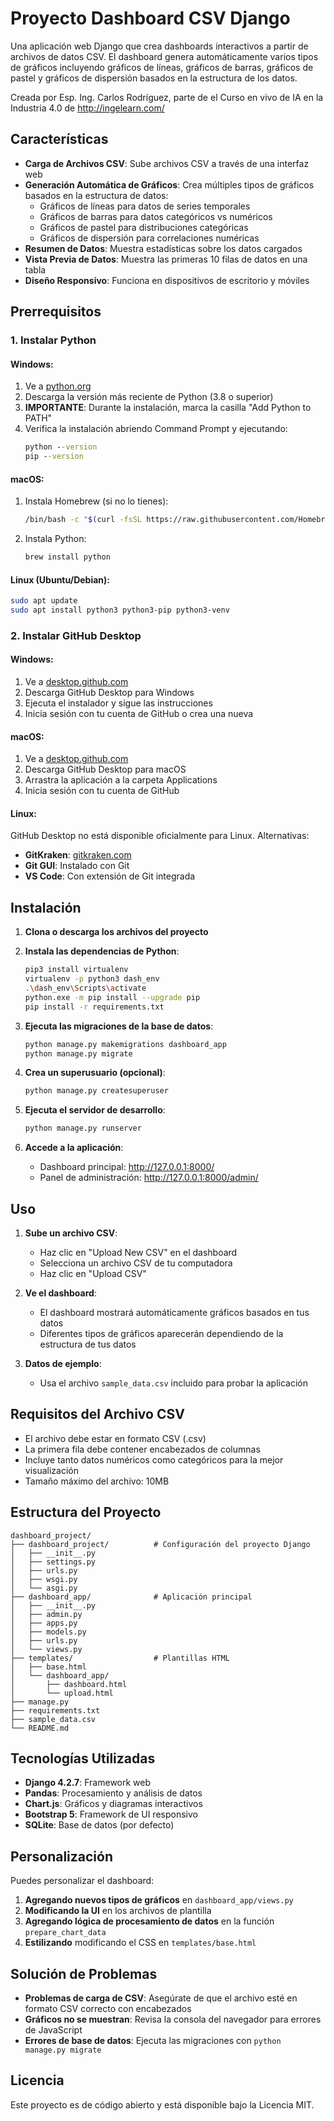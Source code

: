 # Proyecto Dashboard CSV Django

Una aplicación web Django que crea dashboards interactivos a partir de archivos de datos CSV. El dashboard genera automáticamente varios tipos de gráficos incluyendo gráficos de líneas, gráficos de barras, gráficos de pastel y gráficos de dispersión basados en la estructura de los datos.

Creada por Esp. Ing. Carlos Rodríguez, parte de el Curso en vivo de IA en la Industria 4.0 de http://ingelearn.com/

## Características

- **Carga de Archivos CSV**: Sube archivos CSV a través de una interfaz web
- **Generación Automática de Gráficos**: Crea múltiples tipos de gráficos basados en la estructura de datos:
  - Gráficos de líneas para datos de series temporales
  - Gráficos de barras para datos categóricos vs numéricos
  - Gráficos de pastel para distribuciones categóricas
  - Gráficos de dispersión para correlaciones numéricas
- **Resumen de Datos**: Muestra estadísticas sobre los datos cargados
- **Vista Previa de Datos**: Muestra las primeras 10 filas de datos en una tabla
- **Diseño Responsivo**: Funciona en dispositivos de escritorio y móviles

## Prerrequisitos

### 1. **Instalar Python**

#### **Windows:**
1. Ve a [python.org](https://www.python.org/downloads/)
2. Descarga la versión más reciente de Python (3.8 o superior)
3. **IMPORTANTE**: Durante la instalación, marca la casilla "Add Python to PATH"
4. Verifica la instalación abriendo Command Prompt y ejecutando:
   ```cmd
   python --version
   pip --version
   ```

#### **macOS:**
1. Instala Homebrew (si no lo tienes):
   ```bash
   /bin/bash -c "$(curl -fsSL https://raw.githubusercontent.com/Homebrew/install/HEAD/install.sh)"
   ```
2. Instala Python:
   ```bash
   brew install python
   ```

#### **Linux (Ubuntu/Debian):**
```bash
sudo apt update
sudo apt install python3 python3-pip python3-venv
```

### 2. **Instalar GitHub Desktop**

#### **Windows:**
1. Ve a [desktop.github.com](https://desktop.github.com/)
2. Descarga GitHub Desktop para Windows
3. Ejecuta el instalador y sigue las instrucciones
4. Inicia sesión con tu cuenta de GitHub o crea una nueva

#### **macOS:**
1. Ve a [desktop.github.com](https://desktop.github.com/)
2. Descarga GitHub Desktop para macOS
3. Arrastra la aplicación a la carpeta Applications
4. Inicia sesión con tu cuenta de GitHub

#### **Linux:**
GitHub Desktop no está disponible oficialmente para Linux. Alternativas:
- **GitKraken**: [gitkraken.com](https://www.gitkraken.com/)
- **Git GUI**: Instalado con Git
- **VS Code**: Con extensión de Git integrada


## Instalación

1. **Clona o descarga los archivos del proyecto**

2. **Instala las dependencias de Python**:
   ```bash
   pip3 install virtualenv
   virtualenv -p python3 dash_env
   .\dash_env\Scripts\activate
   python.exe -m pip install --upgrade pip
   pip install -r requirements.txt
   ```

3. **Ejecuta las migraciones de la base de datos**:
   ```bash
   python manage.py makemigrations dashboard_app
   python manage.py migrate
   ```

4. **Crea un superusuario (opcional)**:
   ```bash
   python manage.py createsuperuser
   ```

5. **Ejecuta el servidor de desarrollo**:
   ```bash
   python manage.py runserver
   ```

6. **Accede a la aplicación**:
   - Dashboard principal: http://127.0.0.1:8000/
   - Panel de administración: http://127.0.0.1:8000/admin/

## Uso

1. **Sube un archivo CSV**:
   - Haz clic en "Upload New CSV" en el dashboard
   - Selecciona un archivo CSV de tu computadora
   - Haz clic en "Upload CSV"

2. **Ve el dashboard**:
   - El dashboard mostrará automáticamente gráficos basados en tus datos
   - Diferentes tipos de gráficos aparecerán dependiendo de la estructura de tus datos

3. **Datos de ejemplo**:
   - Usa el archivo `sample_data.csv` incluido para probar la aplicación

## Requisitos del Archivo CSV

- El archivo debe estar en formato CSV (.csv)
- La primera fila debe contener encabezados de columnas
- Incluye tanto datos numéricos como categóricos para la mejor visualización
- Tamaño máximo del archivo: 10MB


## Estructura del Proyecto

```
dashboard_project/
├── dashboard_project/          # Configuración del proyecto Django
│   ├── __init__.py
│   ├── settings.py
│   ├── urls.py
│   ├── wsgi.py
│   └── asgi.py
├── dashboard_app/              # Aplicación principal
│   ├── __init__.py
│   ├── admin.py
│   ├── apps.py
│   ├── models.py
│   ├── urls.py
│   └── views.py
├── templates/                  # Plantillas HTML
│   ├── base.html
│   └── dashboard_app/
│       ├── dashboard.html
│       └── upload.html
├── manage.py
├── requirements.txt
├── sample_data.csv
└── README.md
```

## Tecnologías Utilizadas

- **Django 4.2.7**: Framework web
- **Pandas**: Procesamiento y análisis de datos
- **Chart.js**: Gráficos y diagramas interactivos
- **Bootstrap 5**: Framework de UI responsivo
- **SQLite**: Base de datos (por defecto)

## Personalización

Puedes personalizar el dashboard:

1. **Agregando nuevos tipos de gráficos** en `dashboard_app/views.py`
2. **Modificando la UI** en los archivos de plantilla
3. **Agregando lógica de procesamiento de datos** en la función `prepare_chart_data`
4. **Estilizando** modificando el CSS en `templates/base.html`

## Solución de Problemas

- **Problemas de carga de CSV**: Asegúrate de que el archivo esté en formato CSV correcto con encabezados
- **Gráficos no se muestran**: Revisa la consola del navegador para errores de JavaScript
- **Errores de base de datos**: Ejecuta las migraciones con `python manage.py migrate`

## Licencia

Este proyecto es de código abierto y está disponible bajo la Licencia MIT.

